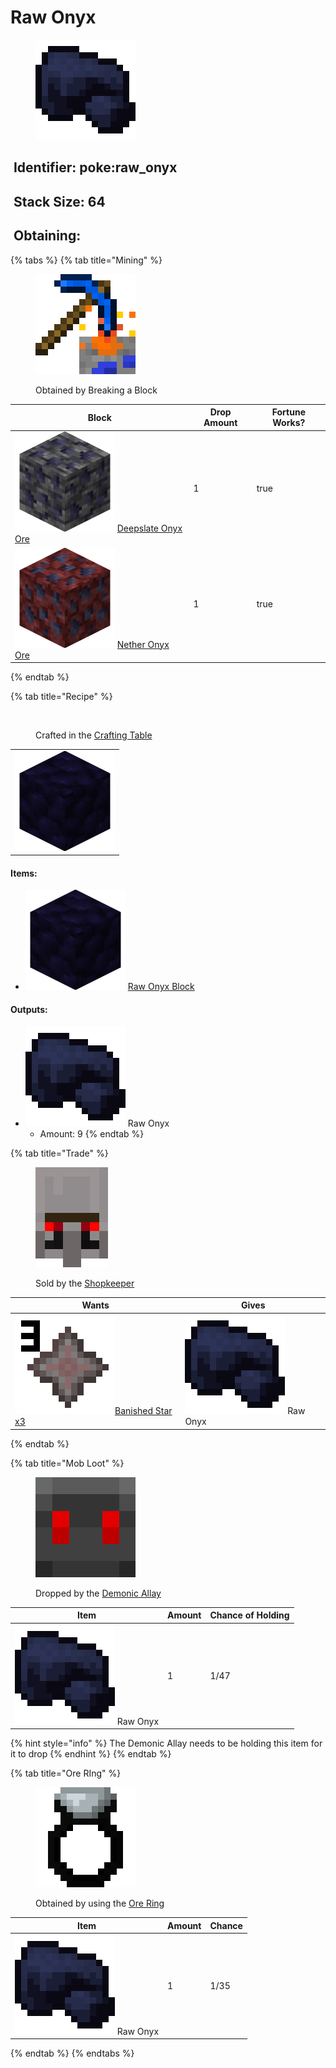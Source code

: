 # Raw Onyx

<figure><img src="https://github.com/ItsMePok/PFE/blob/wikiAssets/wikiMain/raw_onyx.png?raw=true" alt=""><figcaption></figcaption></figure>

## <img src="https://minecraft.wiki/images/Name_Tag_JE2_BE2.png?cbdc1" alt="" data-size="line"> Identifier: poke:raw\_onyx <a href="#identifier" id="identifier"></a>

## <img src="https://minecraft.wiki/images/Light_Gray_Bundle_JE1_BE1.png?b552e" alt="" data-size="line"> Stack Size: 64

## <img src="https://minecraft.wiki/images/thumb/Crafting_Table_JE4_BE3.png/150px-Crafting_Table_JE4_BE3.png?5767f" alt="" data-size="line"> Obtaining:

{% tabs %}
{% tab title="Mining" %}
<figure><img src="https://github.com/ItsMePok/PFE/blob/wikiAssets/MiscIcons/BlockBreak.png?raw=true" alt=""><figcaption><p>Obtained by Breaking a Block</p></figcaption></figure>

<table><thead><tr><th>Block</th><th>Drop Amount</th><th data-type="checkbox">Fortune Works?</th></tr></thead><tbody><tr><td><img src="https://github.com/ItsMePok/PFE/blob/wikiAssets/ore/DeepslateOnyxOre.png?raw=true" alt="Deepslate Onyx Ore" data-size="line"> <a href="../../blocks/ores/deepslate-ores/deepslate-onyx-ore.md">Deepslate Onyx Ore</a></td><td>1</td><td>true</td></tr><tr><td><img src="https://github.com/ItsMePok/PFE/blob/wikiAssets/ore/NetherOnyxOre.png?raw=true" alt="Nether Onyx Ore." data-size="line"> <a href="../../blocks/ores/nether-ores/nether-onyx-ore.md">Nether Onyx Ore</a></td><td>1</td><td>true</td></tr></tbody></table>
{% endtab %}

{% tab title="Recipe" %}
<figure><img src="https://minecraft.wiki/images/thumb/Crafting_Table_JE4_BE3.png/150px-Crafting_Table_JE4_BE3.png?5767f" alt=""><figcaption><p>Crafted in the <a href="https://minecraft.wiki/w/Crafting_Table">Crafting Table</a></p></figcaption></figure>

|                                                                                                            |
| :--------------------------------------------------------------------------------------------------------: |
| ![Raw Onyx Block.](https://github.com/ItsMePok/PFE/blob/wikiAssets/blockRenders/RawOnyxBlock.png?raw=true) |

#### Items:

* <img src="https://github.com/ItsMePok/PFE/blob/wikiAssets/blockRenders/RawOnyxBlock.png?raw=true" alt="Raw Onyx Block." data-size="line"> [Raw Onyx Block](../../blocks/raw-ore-blocks/block-of-raw-onyx.md)

#### Outputs:

* <img src="https://github.com/ItsMePok/PFE/blob/wikiAssets/wikiMain/raw_onyx.png?raw=true" alt="Raw Onyx" data-size="line"> Raw Onyx
  * Amount: 9
{% endtab %}

{% tab title="Trade" %}
<figure><img src="https://github.com/ItsMePok/PFE/blob/wikiAssets/entity_icon/Shopkeeper.png?raw=true" alt=""><figcaption><p>Sold by the <a href="../../mobs/traders/shopkeeper.md">Shopkeeper</a></p></figcaption></figure>

| Wants                                                                                                                                                                               | Gives                                                                                                                               |
| ----------------------------------------------------------------------------------------------------------------------------------------------------------------------------------- | ----------------------------------------------------------------------------------------------------------------------------------- |
| [<img src="https://github.com/ItsMePok/PFE/blob/wikiAssets/wikiMain/banished_star_x3.png?raw=true" alt="" data-size="line">Banished Star x3](../banished-stars/banished-star-x3.md) | <img src="https://github.com/ItsMePok/PFE/blob/wikiAssets/wikiMain/raw_onyx.png?raw=true" alt="Raw Onyx" data-size="line"> Raw Onyx |
{% endtab %}

{% tab title="Mob Loot" %}
<figure><img src="https://github.com/ItsMePok/PFE/blob/wikiAssets/entity_icon/demonic_allay.png" alt=""><figcaption><p>Dropped by the <a href="../../mobs/hostile-mobs/demonic-allay.md">Demonic Allay</a></p></figcaption></figure>

| Item                                                                                                                                | Amount | Chance of Holding |
| ----------------------------------------------------------------------------------------------------------------------------------- | ------ | ----------------- |
| <img src="https://github.com/ItsMePok/PFE/blob/wikiAssets/wikiMain/raw_onyx.png?raw=true" alt="Raw Onyx" data-size="line"> Raw Onyx | 1      | 1/47              |

{% hint style="info" %}
The Demonic Allay needs to be holding this item for it to drop
{% endhint %}
{% endtab %}

{% tab title="Ore RIng" %}
<figure><img src="https://github.com/ItsMePok/PFE/blob/wikiAssets/wikiMain/ore_ring.png?raw=true" alt=""><figcaption><p>Obtained by using the <a href="../../tools/rings/ore-ring.md">Ore Ring</a></p></figcaption></figure>

| Item                                                                                                                                | Amount | Chance |
| ----------------------------------------------------------------------------------------------------------------------------------- | ------ | ------ |
| <img src="https://github.com/ItsMePok/PFE/blob/wikiAssets/wikiMain/raw_onyx.png?raw=true" alt="Raw Onyx" data-size="line"> Raw Onyx | 1      | 1/35   |
{% endtab %}
{% endtabs %}
